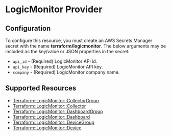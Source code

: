 # LogicMonitor Provider

## Configuration

To configure this resource, you must create an AWS Secrets Manager secret with the name **terraform/logicmonitor**. The below arguments may be included as the key/value or JSON properties in the secret:

* `api_id` - (Required) LogicMonitor API id.
* `api_key` - (Required) LogicMonitor API key.
* `company` - (Required) LogicMonitor company name.


## Supported Resources

* [Terraform::LogicMonitor::CollectorGroup](../resources/logicmonitor/Terraform-LogicMonitor-CollectorGroup/docs/README.md)
* [Terraform::LogicMonitor::Collector](../resources/logicmonitor/Terraform-LogicMonitor-Collector/docs/README.md)
* [Terraform::LogicMonitor::DashboardGroup](../resources/logicmonitor/Terraform-LogicMonitor-DashboardGroup/docs/README.md)
* [Terraform::LogicMonitor::Dashboard](../resources/logicmonitor/Terraform-LogicMonitor-Dashboard/docs/README.md)
* [Terraform::LogicMonitor::DeviceGroup](../resources/logicmonitor/Terraform-LogicMonitor-DeviceGroup/docs/README.md)
* [Terraform::LogicMonitor::Device](../resources/logicmonitor/Terraform-LogicMonitor-Device/docs/README.md)